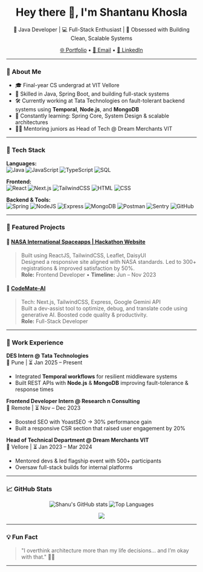 <!-- README.md for GitHub Profile -->

<h1 align="center">Hey there 👋, I'm Shantanu Khosla</h1>

<p align="center">
  🚀 Java Developer | 💻 Full-Stack Enthusiast | 🧠 Obsessed with Building Clean, Scalable Systems  
</p>

<p align="center">
  <a href="https://shantanukhosla.online/" target="_blank">🌐 Portfolio</a> •
  <a href="mailto:shantanukhoslas@gmail.com">📧 Email</a> •
  <a href="https://www.linkedin.com/in/shantanu-khosla-48b8ba21b/" target="_blank">💼 LinkedIn</a>
</p>

---

### 🧠 About Me
- 🎓 Final-year CS undergrad at VIT Vellore  
- 🧰 Skilled in Java, Spring Boot, and building full-stack systems  
- 🛠️ Currently working at Tata Technologies on fault-tolerant backend systems using **Temporal**, **Node.js**, and **MongoDB**
- 🌱 Constantly learning: Spring Core, System Design & scalable architectures  
- 👨‍🏫 Mentoring juniors as Head of Tech @ Dream Merchants VIT  

---

### 🚀 Tech Stack

**Languages:**  
![Java](https://img.shields.io/badge/Java-ED8B00?style=for-the-badge&logo=openjdk&logoColor=white)
![JavaScript](https://img.shields.io/badge/JavaScript-F7DF1E?style=for-the-badge&logo=javascript&logoColor=black)
![TypeScript](https://img.shields.io/badge/TypeScript-007acc?style=for-the-badge&logo=typescript&logoColor=white)
![SQL](https://img.shields.io/badge/SQL-336791?style=for-the-badge&logo=postgresql&logoColor=white)

**Frontend:**  
![React](https://img.shields.io/badge/React-20232A?style=for-the-badge&logo=react&logoColor=61DAFB)
![Next.js](https://img.shields.io/badge/Next.js-000000?style=for-the-badge&logo=next.js&logoColor=white)
![TailwindCSS](https://img.shields.io/badge/TailwindCSS-06B6D4?style=for-the-badge&logo=tailwindcss&logoColor=white)
![HTML](https://img.shields.io/badge/HTML-E34F26?style=for-the-badge&logo=html5&logoColor=white)
![CSS](https://img.shields.io/badge/CSS-1572B6?style=for-the-badge&logo=css3&logoColor=white)

**Backend & Tools:**  
![Spring](https://img.shields.io/badge/Spring-6DB33F?style=for-the-badge&logo=spring&logoColor=white)
![NodeJS](https://img.shields.io/badge/Node.js-339933?style=for-the-badge&logo=node.js&logoColor=white)
![Express](https://img.shields.io/badge/Express.js-000000?style=for-the-badge&logo=express&logoColor=white)
![MongoDB](https://img.shields.io/badge/MongoDB-4EA94B?style=for-the-badge&logo=mongodb&logoColor=white)
![Postman](https://img.shields.io/badge/Postman-FF6C37?style=for-the-badge&logo=postman&logoColor=white)
![Sentry](https://img.shields.io/badge/Sentry-362D59?style=for-the-badge&logo=sentry&logoColor=white)
![GitHub](https://img.shields.io/badge/GitHub-181717?style=for-the-badge&logo=github&logoColor=white)

---

### 📌 Featured Projects

#### 🚀 [NASA International Spaceapps | Hackathon Website](#)
> Built using ReactJS, TailwindCSS, Leaflet, DaisyUI  
> Designed a responsive site aligned with NASA standards. Led to 300+ registrations & improved satisfaction by 50%.  
> **Role:** Frontend Developer • **Timeline:** Jun – Nov 2023

#### 🤖 [CodeMate-AI](#)
> Tech: Next.js, TailwindCSS, Express, Google Gemini API  
> Built a dev-assist tool to optimize, debug, and translate code using generative AI. Boosted code quality & productivity.  
> **Role:** Full-Stack Developer

---

### 🏢 Work Experience

**DES Intern @ Tata Technologies**  
📍 Pune | ⏳ Jan 2025 – Present  
- Integrated **Temporal workflows** for resilient middleware systems  
- Built REST APIs with **Node.js** & **MongoDB** improving fault-tolerance & response times  

**Frontend Developer Intern @ Research n Consulting**  
📍 Remote | ⏳ Nov – Dec 2023  
- Boosted SEO with YoastSEO → 30% performance gain  
- Built a responsive CSR section that raised user engagement by 20%  

**Head of Technical Department @ Dream Merchants VIT**  
📍 Vellore | ⏳ Jan 2023 – Mar 2024  
- Mentored devs & led flagship event with 500+ participants  
- Oversaw full-stack builds for internal platforms  

---

### 📈 GitHub Stats

<p align="center">
  <img src="https://github-readme-stats.vercel.app/api?username=shantanukhosla&show_icons=true&theme=radical" alt="Shanu's GitHub stats" />
  <img src="https://github-readme-stats.vercel.app/api/top-langs/?username=shantanukhosla&layout=compact&theme=radical" alt="Top Languages" />
</p>

<p align="center">
  <img src="https://streak-stats.demolab.com?user=shantanukhosla&theme=radical&hide_border=false" />
</p>

---

### 💡 Fun Fact
> "I overthink architecture more than my life decisions… and I’m okay with that." 😵‍💫

---


